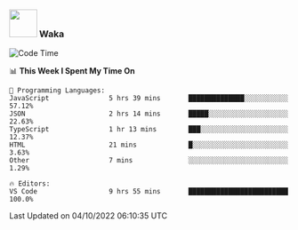 ### <img src="https://media.giphy.com/media/VgCDAzcKvsR6OM0uWg/giphy.gif" width="50"> Waka

  <!--START_SECTION:waka-->
![Code Time](http://img.shields.io/badge/Code%20Time-900%20hrs%2058%20mins-blue)

📊 **This Week I Spent My Time On** 

```text
💬 Programming Languages: 
JavaScript               5 hrs 39 mins       ██████████████░░░░░░░░░░░   57.12% 
JSON                     2 hrs 14 mins       █████░░░░░░░░░░░░░░░░░░░░   22.63% 
TypeScript               1 hr 13 mins        ███░░░░░░░░░░░░░░░░░░░░░░   12.37% 
HTML                     21 mins             █░░░░░░░░░░░░░░░░░░░░░░░░   3.63% 
Other                    7 mins              ░░░░░░░░░░░░░░░░░░░░░░░░░   1.29%

🔥 Editors: 
VS Code                  9 hrs 55 mins       █████████████████████████   100.0%

```


 Last Updated on 04/10/2022 06:10:35 UTC
<!--END_SECTION:waka-->
